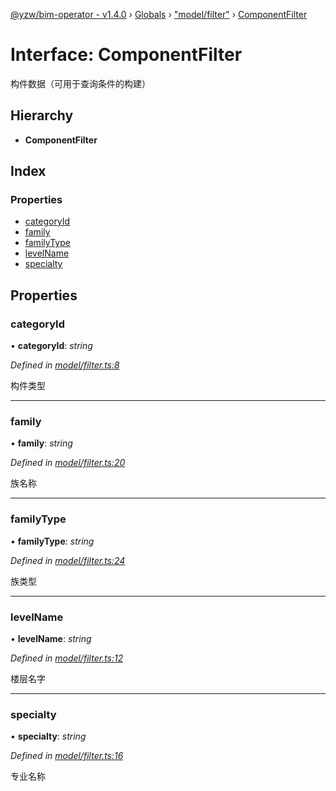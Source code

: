 [@yzw/bim-operator - v1.4.0](../README.md) › [Globals](../globals.md) › ["model/filter"](../modules/_model_filter_.md) › [ComponentFilter](_model_filter_.componentfilter.md)

# Interface: ComponentFilter

构件数据（可用于查询条件的构建）

## Hierarchy

* **ComponentFilter**

## Index

### Properties

* [categoryId](_model_filter_.componentfilter.md#categoryid)
* [family](_model_filter_.componentfilter.md#family)
* [familyType](_model_filter_.componentfilter.md#familytype)
* [levelName](_model_filter_.componentfilter.md#levelname)
* [specialty](_model_filter_.componentfilter.md#specialty)

## Properties

###  categoryId

• **categoryId**: *string*

*Defined in [model/filter.ts:8](https://github.com/youkaisteve/bim-operator/blob/16b53dc/src/model/filter.ts#L8)*

构件类型

___

###  family

• **family**: *string*

*Defined in [model/filter.ts:20](https://github.com/youkaisteve/bim-operator/blob/16b53dc/src/model/filter.ts#L20)*

族名称

___

###  familyType

• **familyType**: *string*

*Defined in [model/filter.ts:24](https://github.com/youkaisteve/bim-operator/blob/16b53dc/src/model/filter.ts#L24)*

族类型

___

###  levelName

• **levelName**: *string*

*Defined in [model/filter.ts:12](https://github.com/youkaisteve/bim-operator/blob/16b53dc/src/model/filter.ts#L12)*

楼层名字

___

###  specialty

• **specialty**: *string*

*Defined in [model/filter.ts:16](https://github.com/youkaisteve/bim-operator/blob/16b53dc/src/model/filter.ts#L16)*

专业名称
